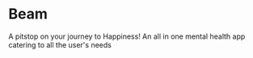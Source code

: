# Beam
A pitstop on your journey to Happiness!
An all in one mental health app catering to all the user's needs
